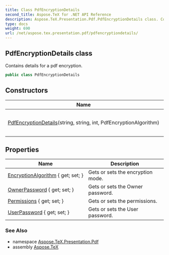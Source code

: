 ```yaml
---
title: Class PdfEncryptionDetails
second_title: Aspose.TeX for .NET API Reference
description: Aspose.TeX.Presentation.Pdf.PdfEncryptionDetails class. Contains details for a pdf encryption
type: docs
weight: 690
url: /net/aspose.tex.presentation.pdf/pdfencryptiondetails/
---
```

## PdfEncryptionDetails class

Contains details for a pdf encryption.

```csharp
public class PdfEncryptionDetails
```

## Constructors

| Name | Description |
| --- | --- |
| [PdfEncryptionDetails](pdfencryptiondetails/)(string, string, int, PdfEncryptionAlgorithm) | Initializes a new instance of the PdfEncryptionDetailsCore class. |

## Properties

| Name | Description |
| --- | --- |
| [EncryptionAlgorithm](../../aspose.tex.presentation.pdf/pdfencryptiondetails/encryptionalgorithm/) { get; set; } | Gets or sets the encryption mode. |
| [OwnerPassword](../../aspose.tex.presentation.pdf/pdfencryptiondetails/ownerpassword/) { get; set; } | Gets or sets the Owner password. |
| [Permissions](../../aspose.tex.presentation.pdf/pdfencryptiondetails/permissions/) { get; set; } | Gets or sets the permissions. |
| [UserPassword](../../aspose.tex.presentation.pdf/pdfencryptiondetails/userpassword/) { get; set; } | Gets or sets the User password. |

### See Also

* namespace [Aspose.TeX.Presentation.Pdf](../../aspose.tex.presentation.pdf/)
* assembly [Aspose.TeX](../../)


